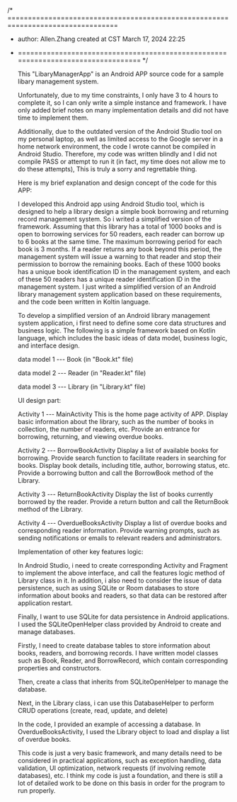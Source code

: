 /* =================================================================================
*  author: Allen.Zhang created at CST March 17, 2024 22:25
* =================================================================================
*/


	This "LibaryManagerApp" is an Android APP source code for a sample libary management system.

    Unfortunately, due to my time constraints, I only have 3 to 4 hours to complete it, so I can only write a simple instance and framework. I have only added brief notes on many implementation details and did not have time to implement them.
	
	Additionally, due to the outdated version of the Android Studio tool on my personal laptop, as well as limited access to the Google server in a home network environment, the code I wrote cannot be compiled in Android Studio. Therefore, my code was written blindly and I did not compile PASS or attempt to run it (in fact, my time does not allow me to do these attempts), This is truly a sorry and regrettable thing.
	
	Here is my brief explanation and design concept of the code for this APP:
	
	I developed this Android app using Android Studio tool, which is designed to help a library design a simple book borrowing and returning record management system. So i writed a simplified version of the framework. Assuming that this library has a total of 1000 books and is open to borrowing services for 50 readers, each reader can borrow up to 6 books at the same time. The maximum borrowing period for each book is 3 months. If a reader returns any book beyond this period, the management system will issue a warning to that reader and stop their permission to borrow the remaining books. Each of these 1000 books has a unique book identification ID in the management system, and each of these 50 readers has a unique reader identification ID in the management system. I just writed a simplified version of an Android library management system application based on these requirements, and the code been written in Koltin language.
	
	To develop a simplified version of an Android library management system application, i first need to define some core data structures and business logic. The following is a simple framework based on Kotlin language, which includes the basic ideas of data model, business logic, and interface design.
	
	data model 1 --- Book  (in "Book.kt" file)
	
	data model 2 --- Reader  (in "Reader.kt" file)
	
	data model 3 --- Library  (in "Library.kt" file)

	UI design part:

    Activity 1 --- MainActivity
		This is the home page activity of APP.
		Display basic information about the library, such as the number of books in collection, the number of readers, etc.
		Provide an entrance for borrowing, returning, and viewing overdue books.

	Activity 2 --- BorrowBookActivity
		Display a list of available books for borrowing.
		Provide search function to facilitate readers in searching for books.
		Display book details, including title, author, borrowing status, etc.
		Provide a borrowing button and call the BorrowBook method of the Library.

	Activity 3 --- ReturnBookActivity
		Display the list of books currently borrowed by the reader.
		Provide a return button and call the ReturnBook method of the Library.

	Activity 4 --- OverdueBooksActivity
		Display a list of overdue books and corresponding reader information.
		Provide warning prompts, such as sending notifications or emails to relevant readers and administrators.

    Implementation of other key features logic:
	
	In Android Studio, i need to create corresponding Activity and Fragment to implement the above interface, and call the features logic method of Library class in it. In addition, i also need to consider the issue of data persistence, such as using SQLite or Room databases to store information about books and readers, so that data can be restored after application restart.
	
	Finally, I want to use SQLite for data persistence in Android applications. I used the SQLiteOpenHelper class provided by Android to create and manage databases.

	Firstly, I need to create database tables to store information about books, readers, and borrowing records. I have written model classes such as Book, Reader, and BorrowRecord, which contain corresponding properties and constructors.

	Then, create a class that inherits from SQLiteOpenHelper to manage the database.
	
	Next, in the Library class, i can use this DatabaseHelper to perform CRUD operations (create, read, update, and delete)
	
	In the code, I provided an example of accessing a database. In OverdueBooksActivity, I used the Library object to load and display a list of overdue books.
	
    This code is just a very basic framework, and many details need to be considered in practical applications, such as exception handling, data validation, UI optimization, network requests (if involving remote databases), etc. I think my code is just a foundation, and there is still a lot of detailed work to be done on this basis in order for the program to run properly.
